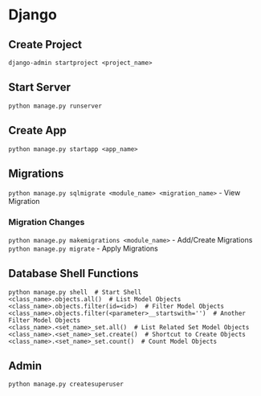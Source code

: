 # Django
## Create Project
`django-admin startproject <project_name>`
## Start Server
`python manage.py runserver`
## Create App
`python manage.py startapp <app_name>`
## Migrations
`python manage.py sqlmigrate <module_name> <migration_name>` - View Migration
### Migration Changes
`python manage.py makemigrations <module_name>` - Add/Create Migrations
`python manage.py migrate` - Apply Migrations
## Database Shell Functions
```
python manage.py shell  # Start Shell
<class_name>.objects.all()  # List Model Objects
<class_name>.objects.filter(id=<id>)  # Filter Model Objects
<class_name>.objects.filter(<parameter>__startswith='')  # Another Filter Model Objects
<class_name>.<set_name>_set.all()  # List Related Set Model Objects
<class_name>.<set_name>_set.create()  # Shortcut to Create Objects
<class_name>.<set_name>_set.count()  # Count Model Objects
```
## Admin
`python manage.py createsuperuser`